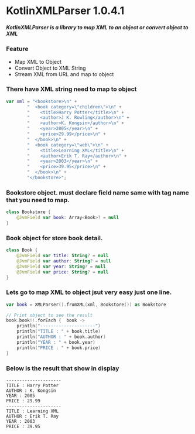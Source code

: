 # KotlinXMLParser 1.0.4.1
##### KotlinXMLParser is a library to map XML to an object or convert object to XML

### Feature
- Map XML to Object
- Convert Object to XML String
- Stream XML from URL and map to object

### There have XML string need to map to object
```Kotlin
var xml = "<bookstore>\n" +
        "  <book category=\"children\">\n" +
        "    <title>Harry Potter</title>\n" +
        "    <author>J K. Rowling</author>\n" +
        "    <author>K. Kongsin</author>\n" +
        "    <year>2005</year>\n" +
        "    <price>29.99</price>\n" +
        "  </book>\n" +
        "  <book category=\"web\">\n" +
        "    <title>Learning XML</title>\n" +
        "    <author>Erik T. Ray</author>\n" +
        "    <year>2003</year>\n" +
        "    <price>39.95</price>\n" +
        "  </book>\n" +
        "</bookstore>";

```
### Bookstore object. must declare field name same with tag name that you need to map.

```Kotlin
class Bookstore {
    @JvmField var book: Array<Book>? = null
}

```
### Book object for store book detail.
```Kotlin
class Book {
    @JvmField var title: String? = null
    @JvmField var author: String? = null
    @JvmField var year: String? = null
    @JvmField var price: String? = null
}

```
### Lets go to map XML to object jsut very easy just one line.
```Kotlin
var book = XMLParser().fromXML(xml, Bookstore()) as Bookstore

// Print object to see the result
book.book!!.forEach {  book ->
    println("---------------------")
    println("TITLE : " + book.title)
    println("AUTHOR : " + book.author)
    println("YEAR : " + book.year)
    println("PRICE : " + book.price)
}
```
### Below is the result that show in display
```
---------------------
TITLE : Harry Potter
AUTHOR : K. Kongsin
YEAR : 2005
PRICE : 29.99
---------------------
TITLE : Learning XML
AUTHOR : Erik T. Ray
YEAR : 2003
PRICE : 39.95
```

